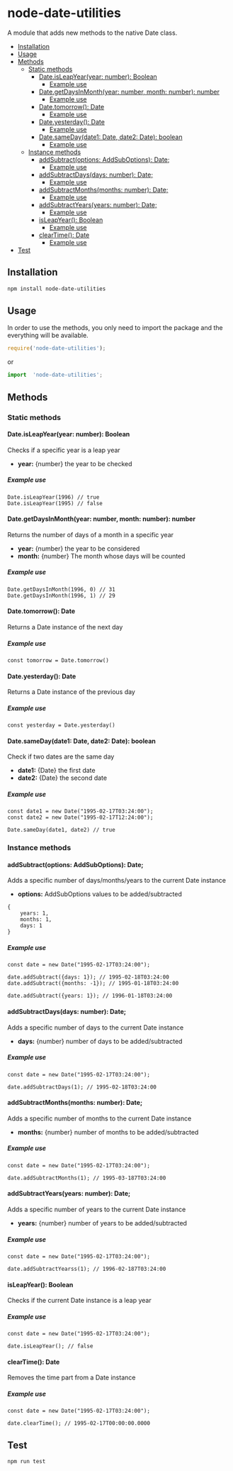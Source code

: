 # node-date-utilities
A module that adds new methods to the native Date class. 
- [Installation](#installation)
- [Usage](#usage)
- [Methods](#methods)
  * [Static methods](#static-methods)
    + [Date.isLeapYear(year: number): Boolean](#dateisleapyear-year--number---boolean)
      - [Example use](#example-use)
    + [Date.getDaysInMonth(year: number, month: number): number](#dategetdaysinmonth-year--number--month--number---number)
      - [Example use](#example-use-1)
    + [Date.tomorrow(): Date](#datetomorrow----date)
      - [Example use](#example-use-2)
    + [Date.yesterday(): Date](#dateyesterday----date)
      - [Example use](#example-use-3)
    + [Date.sameDay(date1: Date, date2: Date): boolean](#datesameday-date1--date--date2--date---boolean)
      - [Example use](#example-use-4)
  * [Instance methods](#instance-methods)
    + [addSubtract(options: AddSubOptions): Date;](#addsubtract-options--addsuboptions---date-)
      - [Example use](#example-use-5)
    + [addSubtractDays(days: number): Date;](#addsubtractdays-days--number---date-)
      - [Example use](#example-use-6)
    + [addSubtractMonths(months: number): Date;](#addsubtractmonths-months--number---date-)
      - [Example use](#example-use-7)
    + [addSubtractYears(years: number): Date;](#addsubtractyears-years--number---date-)
      - [Example use](#example-use-8)
    + [isLeapYear(): Boolean](#isleapyear----boolean)
      - [Example use](#example-use-9)
    + [clearTime(): Date](#cleartime----date)
      - [Example use](#example-use-10)
- [Test](#test)
  
## Installation 
```sh
npm install node-date-utilities
```
## Usage
In order to use the methods, you only need to import the package and the everything will be available.
```javascript
require('node-date-utilities');
```
or
```typescript
import  'node-date-utilities';
```

## Methods
### Static methods
#### Date.isLeapYear(year: number): Boolean
Checks if a specific year is a leap year
-   **year:** {number} the year to be checked

##### Example use
```
Date.isLeapYear(1996) // true
Date.isLeapYear(1995) // false
```


#### Date.getDaysInMonth(year: number, month: number): number
Returns the number of days of a month in a specific year
-   **year:** {number} the year to be considered
-   **month:** {number} The month whose days will be counted

##### Example use
```
Date.getDaysInMonth(1996, 0) // 31
Date.getDaysInMonth(1996, 1) // 29
```


#### Date.tomorrow(): Date
Returns a Date instance of the next day

##### Example use
```
const tomorrow = Date.tomorrow() 
```


#### Date.yesterday(): Date
Returns a Date instance of the previous day

##### Example use
```
const yesterday = Date.yesterday() 
```


#### Date.sameDay(date1: Date, date2: Date): boolean
Check if two dates are the same day
-   **date1:** {Date} the first date
-   **date2:** {Date} the second date

##### Example use
```
const date1 = new Date("1995-02-17T03:24:00");
const date2 = new Date("1995-02-17T12:24:00");

Date.sameDay(date1, date2) // true
```

### Instance methods
#### addSubtract(options: AddSubOptions): Date;

Adds a specific number of days/months/years to the current Date instance
-   **options:** AddSubOptions values to be added/subtracted
```
{
    years: 1,
    months: 1,
    days: 1
}
```
##### Example use
```
const date = new Date("1995-02-17T03:24:00");

date.addSubtract({days: 1}); // 1995-02-18T03:24:00
date.addSubtract({months: -1}); // 1995-01-18T03:24:00

date.addSubtract({years: 1}); // 1996-01-18T03:24:00
```

#### addSubtractDays(days: number): Date;

Adds a specific number of days to the current Date instance
-   **days:** {number} number of days to be added/subtracted

##### Example use
```
const date = new Date("1995-02-17T03:24:00");

date.addSubtractDays(1); // 1995-02-18T03:24:00
```

#### addSubtractMonths(months: number): Date;

Adds a specific number of months to the current Date instance
-   **months:** {number} number of months to be added/subtracted

##### Example use
```
const date = new Date("1995-02-17T03:24:00");

date.addSubtractMonths(1); // 1995-03-187T03:24:00
```


#### addSubtractYears(years: number): Date;

Adds a specific number of years to the current Date instance
-   **years:** {number} number of years to be added/subtracted

##### Example use
```
const date = new Date("1995-02-17T03:24:00");

date.addSubtractYearss(1); // 1996-02-187T03:24:00
```

#### isLeapYear(): Boolean

Checks if the current Date instance is a leap year

##### Example use
```
const date = new Date("1995-02-17T03:24:00");

date.isLeapYear(); // false
```

#### clearTime(): Date

Removes the time part from a Date instance

##### Example use
```
const date = new Date("1995-02-17T03:24:00");

date.clearTime(); // 1995-02-17T00:00:00.0000
```



## Test 
```sh
npm run test
```